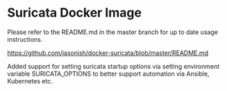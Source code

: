 # Suricata Docker Image

Please refer to the README.md in the master branch for up to date
usage instructions.

https://github.com/jasonish/docker-suricata/blob/master/README.md

Added support for setting suricata startup options via setting environment
variable SURICATA_OPTIONS to better support automation via Ansible, Kubernetes
etc.
